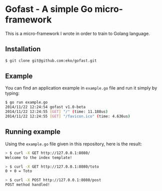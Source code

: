 Gofast - A simple Go micro-framework
====================================

This is a micro-framework I wrote in order to train to Golang language.

Installation
------------

```bash
$ git clone git@github.com:eko/gofast.git
```

Example
-------

You can find an application example in `example.go` file and run it simply by typing:

```bash
$ go run example.go
2014/11/22 12:24:54 gofast v1.0-beta
2014/11/22 12:24:55 [GET] "/" (time: 11.188us)
2014/11/22 12:24:55 [GET] "/favicon.ico" (time: 4.636us)
```

Running example
---------------

Using the `example.go` file given in this repository, here is the result:

```bash
> $ curl -X GET http://127.0.0.1:8080/
Welcome to the index template!

> $ curl -X GET http://127.0.0.1:8080/toto
0 + 0 = Toto

> $ curl -X POST http://127.0.0.1:8080/post
POST method handled!
```